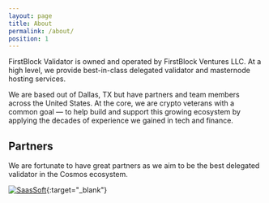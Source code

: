 ```yaml
---
layout: page
title: About
permalink: /about/
position: 1
---
```


FirstBlock Validator is owned and operated by FirstBlock Ventures LLC. At a high level, we provide best-in-class delegated validator and masternode hosting services. 

We are based out of Dallas, TX but have partners and team members across the United States. At the core, we are crypto veterans with a common goal &mdash; to help build and support this growing ecosystem by applying the decades of experience we gained in tech and finance. 

## Partners 
We are fortunate to have great partners as we aim to be the best delegated validator in the Cosmos ecosystem. 

[![SaasSoft](https://puu.sh/APWbu/ff5b08920b.png)](https://saassoft.com){:target="_blank"} 
